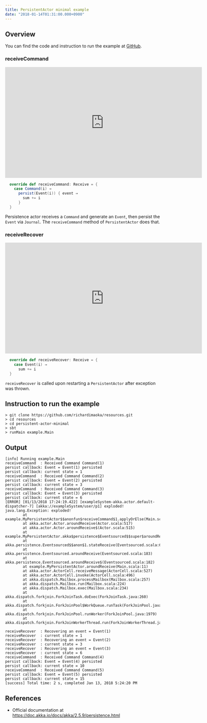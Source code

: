 ```yaml
---
title: PersistentActor minimal example
date: "2018-01-14T01:31:00.000+0900"
---
```


## Overview

You can find the code and instruction to run the example at [GitHub](https://github.com/richardimaoka/resources/tree/master/persistent-actor-minimal).

### receiveCommand

<p align="center"><iframe width="640" height="360" src="https://www.youtube.com/embed/Jt9xDvYMNMc" frameborder="0" allow="autoplay; encrypted-media" allowfullscreen></iframe></p>

```scala
  override def receiveCommand: Receive = {
    case Command(i) ⇒
      persist(Event(i)) { event ⇒
        sum += i
      }
  }
```

Persistence actor receives a `Command` and generate an `Event`, then persist the `Event` via `Journal`. The `receiveCommand` method of `PersistentActor` does that.

### receiveRecover

<p align="center"><iframe width="640" height="360" src="https://www.youtube.com/embed/xfsF0u0s3e4" frameborder="0" allow="autoplay; encrypted-media" allowfullscreen></iframe></p>

```scala
  override def receiveRecover: Receive = {
    case Event(i) ⇒
      sum += i
  }
```

`receiveRecover` is called upon restarting a `PersistentActor` after exception was thrown.

## Instruction to run the example
```plaintext
> git clone https://github.com/richardimaoka/resources.git
> cd resources
> cd persistent-actor-minimal
> sbt
> runMain example.Main
```

## Output 
```plaintext
[info] Running example.Main
receiveCommand  : Received Command Command(1)
persist callback: Event = Event(1) persisted
persist callback: current state = 1
receiveCommand  : Received Command Command(2)
persist callback: Event = Event(2) persisted
persist callback: current state = 3
receiveCommand  : Received Command Command(3)
persist callback: Event = Event(3) persisted
persist callback: current state = 6
[ERROR] [01/13/2018 17:24:19.422] [exampleSystem-akka.actor.default-dispatcher-7] [akka://exampleSystem/user/p1] exploded!
java.lang.Exception: exploded!
        at example.MyPersistentActor$$anonfun$receiveCommand$1.applyOrElse(Main.scala:37)
        at akka.actor.Actor.aroundReceive(Actor.scala:517)
        at akka.actor.Actor.aroundReceive$(Actor.scala:515)
        at example.MyPersistentActor.akka$persistence$Eventsourced$$super$aroundReceive(Main.scala:11)
        at akka.persistence.Eventsourced$$anon$1.stateReceive(Eventsourced.scala:663)
        at akka.persistence.Eventsourced.aroundReceive(Eventsourced.scala:183)
        at akka.persistence.Eventsourced.aroundReceive$(Eventsourced.scala:182)
        at example.MyPersistentActor.aroundReceive(Main.scala:11)
        at akka.actor.ActorCell.receiveMessage(ActorCell.scala:527)
        at akka.actor.ActorCell.invoke(ActorCell.scala:496)
        at akka.dispatch.Mailbox.processMailbox(Mailbox.scala:257)
        at akka.dispatch.Mailbox.run(Mailbox.scala:224)
        at akka.dispatch.Mailbox.exec(Mailbox.scala:234)
        at akka.dispatch.forkjoin.ForkJoinTask.doExec(ForkJoinTask.java:260)
        at akka.dispatch.forkjoin.ForkJoinPool$WorkQueue.runTask(ForkJoinPool.java:1339)
        at akka.dispatch.forkjoin.ForkJoinPool.runWorker(ForkJoinPool.java:1979)
        at akka.dispatch.forkjoin.ForkJoinWorkerThread.run(ForkJoinWorkerThread.java:107)

receiveRecover  : Recovering an event = Event(1)
receiveRecover  : current state = 1
receiveRecover  : Recovering an event = Event(2)
receiveRecover  : current state = 3
receiveRecover  : Recovering an event = Event(3)
receiveRecover  : current state = 6
receiveCommand  : Received Command Command(4)
persist callback: Event = Event(4) persisted
persist callback: current state = 10
receiveCommand  : Received Command Command(5)
persist callback: Event = Event(5) persisted
persist callback: current state = 15
[success] Total time: 2 s, completed Jan 13, 2018 5:24:20 PM
```

## References 

- Official documentation at https://doc.akka.io/docs/akka/2.5.9/persistence.html
